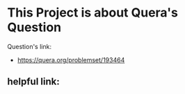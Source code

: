 # This Project is about Quera's Question

Question's link:
- https://quera.org/problemset/193464

helpful link:
- 

